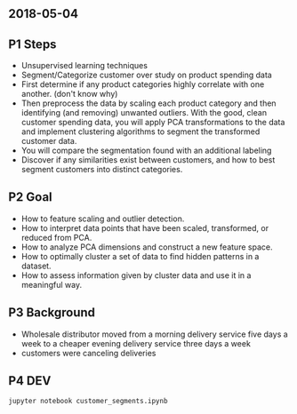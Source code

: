#

## 2018-05-04

## P1 Steps
- Unsupervised learning techniques
- Segment/Categorize customer over study on product spending data
- First determine if any product categories highly correlate with one another. (don't know why)
- Then preprocess the data by scaling each product category and then identifying (and removing) unwanted outliers. With the good, clean customer spending data, you will apply PCA transformations to the data and implement clustering algorithms to segment the transformed customer data.
- You will compare the segmentation found with an additional labeling
- Discover if any similarities exist between customers, and how to best segment customers into distinct categories.

## P2 Goal
- How to feature scaling and outlier detection.
- How to interpret data points that have been scaled, transformed, or reduced from PCA.
- How to analyze PCA dimensions and construct a new feature space.
- How to optimally cluster a set of data to find hidden patterns in a dataset.
- How to assess information given by cluster data and use it in a meaningful way.

## P3 Background
- Wholesale distributor moved from a morning delivery service five days a week to a cheaper evening delivery service three days a week
- customers were canceling deliveries

## P4 DEV
`jupyter notebook customer_segments.ipynb`

##

